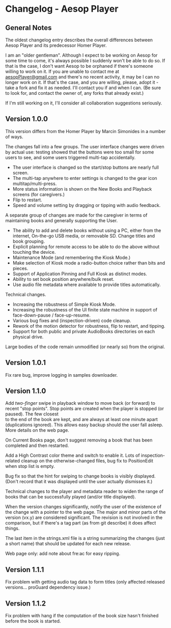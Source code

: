 # Changelog - Aesop Player

## General Notes

The oldest changelog entry describes the overall differences between Aesop Player and
its predecessor Homer Player.

I am an "older gentleman". Although I expect to be working on Aesop
for some time to come, it's always possible I suddenly won't be able to do so. If that is
the case, I don't want Aesop to be orphaned if there's someone willing to work on it.
If you are unable to contact me at aesopPlayer@gmail.com and there's no recent activity,
it may be I can no longer work on it. 
If that's the case, and you are willing, please, 
adopt it - take a fork and fix it as needed. I'll contact you if and when I can.
(Be sure to look for, and contact the owner of, any forks that already exist.)

If I'm still working on it, I'll consider all collaboration suggestions seriously.

## Version 1.0.0

This version differs from the Homer Player by Marcin Simonides in a number of ways.

The changes fall into a few groups. The user interface changes were driven
by actual use: testing showed that the buttons were too small for some users to see,
and some users triggered multi-tap accidentally.
* The user interface is changed so the start/stop buttons are nearly full screen.
* The multi-tap anywhere to enter settings is changed to the gear icon multitap/multi-press.
* More status information is shown on the New Books and Playback screens (for caregivers.) 
* Flip to restart.
* Speed and volume setting by dragging or tipping with audio feedback.

A separate group of changes are made for the caregiver in terms of maintaining books 
and generally supporting the User.
* The ability to add and delete books without using a PC, either from the internet, 
On-the-go USB media, or removable SD. Change titles and book grouping.
* Explicit planning for remote access to be able to do the above without touching the 
device.
* Maintenance Mode (and remembering the Kiosk Mode.)
* Make selection of Kiosk mode a radio-button choice rather than bits and pieces.
* Support of Application Pinning and Full Kiosk as distinct modes.
* Ability to set book position anywhere/bulk reset.
* Use audio file metadata where available to provide titles automatically.

Technical changes.
* Increasing the robustness of Simple Kiosk Mode.
* Increasing the robustness of the UI finite state machine in support of 
  face-down-pause / face-up-resume.
* Various bug fixes and (inspection-driven) code cleanup.
* Rework of the motion detector for robustness, flip to restart, and tipping.
* Support for both public and private AudioBooks directories on each physical drive.

Large bodies of the code remain unmodified (or nearly so) from the original.

## Version 1.0.1
Fix rare bug, improve logging in samples downloader.

## Version 1.1.0
Add *two-finger* swipe in playback window to move back (or forward) to recent "stop points".
Stop points are created when the player is stopped (or paused). The few closest  
to the end of the book are kept, and are always at least one minute apart (duplications ignored).
This allows easy backup should the user fall asleep. More details on the web page.

On Current Books page, don't suggest removing a book that has been completed and then restarted.

Add a High Contrast color theme and switch to enable it.
Lots of inspection-related cleanup on the otherwise-changed files, bug fix
to PositionEdit when stop list is empty.

Bug fix so that the hint for swiping to change books is visibly displayed.
(Don't record that it was displayed until the user actually dismisses it.)

Technical changes to the player and metadata reader to widen the range of books that can
be successfully played (and/or title displayed).

When the version changes significantly, notify the user of the
existence of the change with a pointer to the web page.
The major and minor parts of the version (vx.y) are considered
significant. The revision is not involved in the comparison, but  if
there's a tag part (as from git describe) it does affect things.

The last item in the strings.xml file is a string
summarizing the changes (just a short name) that should be updated
for each new release.

Web page only: add note about fre:ac for easy ripping.

## Version 1.1.1
Fix problem with getting audio tag data to form titles (only affected
released versions... proGuard dependency issue.)

## Version 1.1.2
Fix problem with hang if the computation of the book size hasn't
finished before the book is started.
